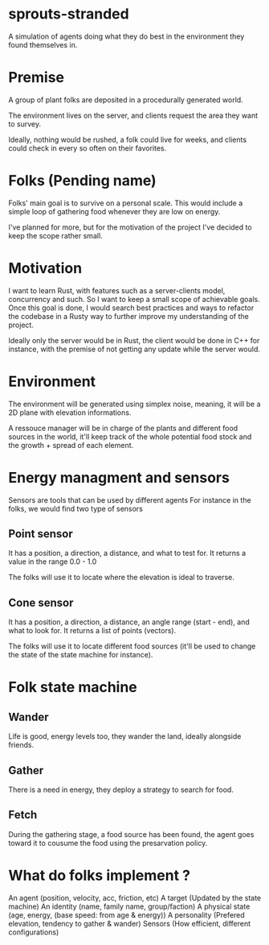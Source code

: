 # sprouts-stranded
A simulation of agents doing what they do best in the environment they found themselves in.


# Premise
A group of plant folks are deposited in a procedurally generated world.

The environment lives on the server, and clients request the area they
want to survey.

Ideally, nothing would be rushed, a folk could live for weeks, and clients
could check in every so often on their favorites.

# Folks (Pending name)
Folks' main goal is to survive on a personal scale. This would include a
simple loop of gathering food whenever they are low on energy.

I've planned for more, but for the motivation of the project I've decided
to keep the scope rather small.

# Motivation
I want to learn Rust, with features such as a server-clients model,
concurrency and such. So I want to keep a small scope of achievable 
goals. Once this goal is done, I would search best practices and ways
to refactor the codebase in a Rusty way to further improve my
understanding of the project.

Ideally only the server would be in Rust, the client would be done in
C++ for instance, with the premise of not getting any update while the
server would.

# Environment
The environment will be generated using simplex noise, meaning, it will
be a 2D plane with elevation informations.

A ressouce manager will be in charge of the plants and different food
sources in the world, it'll keep track of the whole potential food stock
and the growth + spread of each element.

# Energy managment and sensors
Sensors are tools that can be used by different agents
For instance in the folks, we would find two type of sensors

## Point sensor
It has a position, a direction, a distance, and what to test for.
It returns a value in the range 0.0 - 1.0

The folks will use it to locate where the elevation is ideal to traverse.

## Cone sensor
It has a position, a direction, a distance, an angle range (start - end), 
and what to look for.
It returns a list of points (vectors).

The folks will use it to locate different food sources (it'll be used to
change the state of the state machine for instance).

# Folk state machine

## Wander
Life is good, energy levels too, they wander the land, ideally alongside
friends.

## Gather
There is a need in energy, they deploy a strategy to search for food.

## Fetch
During the gathering stage, a food source has been found, the agent
goes toward it to cousume the food using the presarvation policy.

# What do folks implement ?
An agent (position, velocity, acc, friction, etc)
A target (Updated by the state machine)
An identity (name, family name, group/faction)
A physical state (age, energy, (base speed: from age & energy))
A personality (Prefered elevation, tendency to gather & wander)
Sensors (How efficient, different configurations)

